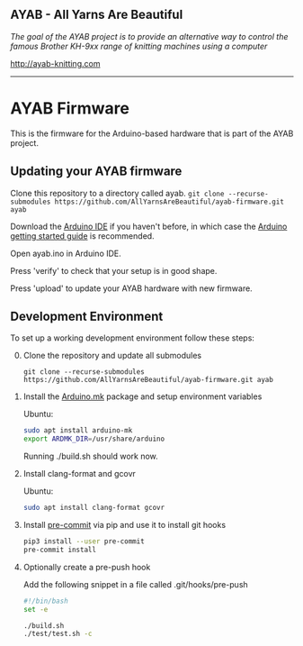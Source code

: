 ## AYAB - All Yarns Are Beautiful


_The goal of the AYAB project is to provide an alternative way to control the famous Brother KH-9xx range of knitting machines using a computer_

http://ayab-knitting.com


-----

# AYAB Firmware

This is the firmware for the Arduino-based hardware that is part of the AYAB project.

## Updating your AYAB firmware

Clone this repository to a directory called ayab.
`git clone --recurse-submodules https://github.com/AllYarnsAreBeautiful/ayab-firmware.git ayab`

Download the [Arduino IDE](https://www.arduino.cc/en/Main/Software) if you haven't before,
in which case the [Arduino getting started guide](https://www.arduino.cc/en/Guide/ArduinoUno) is recommended.

Open ayab.ino in Arduino IDE.

Press 'verify' to check that your setup is in good shape.

Press 'upload' to update your AYAB hardware with new firmware.

## Development Environment

To set up a working development environment follow these steps:

 0. Clone the repository and update all submodules

    `git clone --recurse-submodules https://github.com/AllYarnsAreBeautiful/ayab-firmware.git ayab`

 1. Install the [Arduino.mk](https://github.com/sudar/Arduino-Makefile) package and setup environment variables

    Ubuntu:
    ```bash
    sudo apt install arduino-mk
    export ARDMK_DIR=/usr/share/arduino
    ```
    Running ./build.sh should work now.

 2. Install clang-format and gcovr

    Ubuntu:
    ```bash
    sudo apt install clang-format gcovr
    ```

 3. Install [pre-commit](https://pre-commit.com/) via pip and use it to install git hooks

    ```bash
    pip3 install --user pre-commit
    pre-commit install
    ```

 4. Optionally create a pre-push hook

    Add the following snippet in a file called .git/hooks/pre-push
    ```bash
    #!/bin/bash
    set -e

    ./build.sh
    ./test/test.sh -c
    ```

